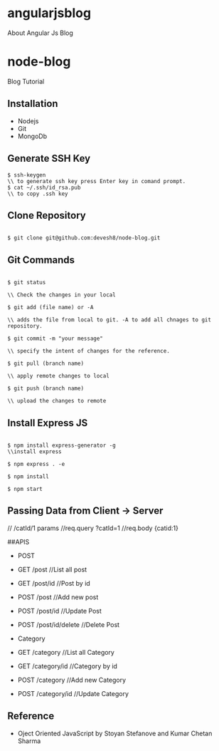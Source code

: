 # angularjsblog
About Angular Js Blog

# node-blog
Blog Tutorial

## Installation
 - Nodejs
 - Git
 - MongoDb

## Generate SSH Key

````
$ ssh-keygen
\\ to generate ssh key press Enter key in comand prompt. 
$ cat ~/.ssh/id_rsa.pub
\\ to copy .ssh key

````
## Clone Repository

````

$ git clone git@github.com:devesh8/node-blog.git

````

## Git Commands

````

$ git status

\\ Check the changes in your local

$ git add (file name) or -A
 
\\ adds the file from local to git. -A to add all chnages to git repository.

$ git commit -m "your message"

\\ specify the intent of changes for the reference.

$ git pull (branch name)

\\ apply remote changes to local

$ git push (branch name)

\\ upload the changes to remote

````

## Install Express JS

````

$ npm install express-generator -g
\\install express

$ npm express . -e

$ npm install

$ npm start

````

## Passing Data from Client -> Server
// /catId/1 params
//req.query ?catId=1
//req.body {catid:1}

##APIS
- POST
- GET  /post            //List all post
- GET  /post/id         //Post by id 
- POST /post            //Add new post
- POST /post/id         //Update Post
- POST /post/id/delete  //Delete Post

- Category
- GET  /category            //List all Category
- GET  /category/id         //Category by id 
- POST /category            //Add new Category
- POST /category/id         //Update Category


## Reference

 - Oject Oriented JavaScript by Stoyan Stefanove and Kumar Chetan Sharma

